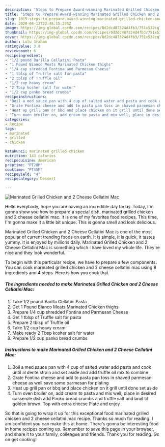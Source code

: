 ```yaml
---
description: "Steps to Prepare Award-winning Marinated Grilled Chicken and 2 Cheese Cellatini Mac"
title: "Steps to Prepare Award-winning Marinated Grilled Chicken and 2 Cheese Cellatini Mac"
slug: 1015-steps-to-prepare-award-winning-marinated-grilled-chicken-and-2-cheese-cellatini-mac
date: 2020-06-12T22:48:15.205Z
image: https://img-global.cpcdn.com/recipes/0d2dc487324d4fb3/751x532cq70/marinated-grilled-chicken-and-2-cheese-cellatini-mac-recipe-main-photo.jpg
thumbnail: https://img-global.cpcdn.com/recipes/0d2dc487324d4fb3/751x532cq70/marinated-grilled-chicken-and-2-cheese-cellatini-mac-recipe-main-photo.jpg
cover: https://img-global.cpcdn.com/recipes/0d2dc487324d4fb3/751x532cq70/marinated-grilled-chicken-and-2-cheese-cellatini-mac-recipe-main-photo.jpg
author: Lulu Graham
ratingvalue: 3.8
reviewcount: 6
recipeingredient:
- "1/2 pound Barilla Cellatini Pasta"
- "1 Pound Bianco Meats Marinated Chicken thighs"
- "1/4 cup shredded Fontina and Parmesan Cheese"
- "1 tblsp of Truffle salt for pasta"
- "2 tblsp of Truffle oil"
- "1/2 cup heavy cream"
- "2 Tbsp kosher salt for water"
- "1/2 cup panko bread crumbs"
recipeinstructions:
- "Boil a med sauce pan with 4 cup of salted water add pasta and cook until al dente strain and set aside and add truffle oil mix to combine"
- "Grate Fontina cheese and add to pasta pan toss in shaved parmesan cheese as well save some parmesan for plating"
- "Heat up grill pan or bbq and place chicken on it grill until done set aside"
- "Turn oven broiler on, add cream to pasta and mix well, place in desired casserole dish add Panko bread crumbs and truffle salt and broil til golden brown. Top with extra cheese Plate and enjoy"
categories:
- Recipe
tags:
- marinated
- grilled
- chicken

katakunci: marinated grilled chicken 
nutrition: 143 calories
recipecuisine: American
preptime: "PT28M"
cooktime: "PT45M"
recipeyield: "4"
recipecategory: Dessert

---
```



![Marinated Grilled Chicken and 2 Cheese Cellatini Mac](https://img-global.cpcdn.com/recipes/0d2dc487324d4fb3/751x532cq70/marinated-grilled-chicken-and-2-cheese-cellatini-mac-recipe-main-photo.jpg)

Hello everybody, hope you are having an incredible day today. Today, I'm gonna show you how to prepare a special dish, marinated grilled chicken and 2 cheese cellatini mac. It is one of my favorites food recipes. This time, I'm gonna make it a little bit unique. This is gonna smell and look delicious.

Marinated Grilled Chicken and 2 Cheese Cellatini Mac is one of the most popular of current trending foods on earth. It is simple, it is quick, it tastes yummy. It is enjoyed by millions daily. Marinated Grilled Chicken and 2 Cheese Cellatini Mac is something which I have loved my whole life. They're nice and they look wonderful.




To begin with this particular recipe, we have to prepare a few components. You can cook marinated grilled chicken and 2 cheese cellatini mac using 8 ingredients and 4 steps. Here is how you cook that.

<!--inarticleads1-->

##### The ingredients needed to make Marinated Grilled Chicken and 2 Cheese Cellatini Mac:

1. Take 1/2 pound Barilla Cellatini Pasta
1. Get 1 Pound Bianco Meats Marinated Chicken thighs
1. Prepare 1/4 cup shredded Fontina and Parmesan Cheese
1. Get 1 tblsp of Truffle salt for pasta
1. Prepare 2 tblsp of Truffle oil
1. Take 1/2 cup heavy cream
1. Make ready 2 Tbsp kosher salt for water
1. Prepare 1/2 cup panko bread crumbs




<!--inarticleads2-->

##### Instructions to make Marinated Grilled Chicken and 2 Cheese Cellatini Mac:

1. Boil a med sauce pan with 4 cup of salted water add pasta and cook until al dente strain and set aside and add truffle oil mix to combine
1. Grate Fontina cheese and add to pasta pan toss in shaved parmesan cheese as well save some parmesan for plating
1. Heat up grill pan or bbq and place chicken on it grill until done set aside
1. Turn oven broiler on, add cream to pasta and mix well, place in desired casserole dish add Panko bread crumbs and truffle salt and broil til golden brown. Top with extra cheese Plate and enjoy




So that is going to wrap it up for this exceptional food marinated grilled chicken and 2 cheese cellatini mac recipe. Thanks so much for reading. I am confident you can make this at home. There's gonna be interesting food in home recipes coming up. Remember to save this page in your browser, and share it to your family, colleague and friends. Thank you for reading. Go on get cooking!
